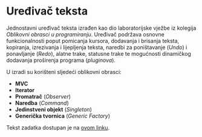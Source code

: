 # Uređivač teksta

Jednostavni uređivač teksta izrađen kao dio laboratorijske vježbe iz kolegija *Oblikovni obrasci u programiranju*. Uređivač podržava osnovne funkcionalnosti poput pomicanja kursora, dodavanja i brisanja teksta, kopiranja, izrezivanja i lijepljenja teksta, naredbi za poništavanje (*Undo*) i ponavljanje (*Redo*), alatne trake, statusne trake te mogućnosti dinamičkog dodavanja proširenja programa (*pluginova*).

U izradi su korišteni sljedeći oblikovni obrasci:
- **MVC**
- **Iterator**
- **Promatrač** (*Observer*)
- **Naredba** (*Command*)
- **Jedinstveni objekt** (*Singleton*)
- **Generička tvornica** (*Generic Factory*)

Tekst zadatka dostupan je na [ovom linku](https://www.zemris.fer.hr/~ssegvic/ooup/ooup3lab.shtml).
